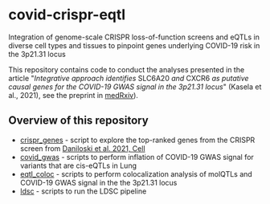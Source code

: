 # covid-crispr-eqtl

Integration of genome-scale CRISPR loss-of-function screens and eQTLs in diverse cell types and tissues to pinpoint genes underlying COVID-19 risk in the 3p21.31 locus

This repository contains code to conduct the analyses presented in the article "_Integrative approach identifies_ SLC6A20 _and_ CXCR6 _as putative causal genes for the COVID-19 GWAS signal in the 3p21.31 locus_" (Kasela et al., 2021), see the preprint in [medRxiv](https://doi.org/10.1101/2021.04.09.21255184)).

## Overview of this repository

* [crispr_genes](https://github.com/LappalainenLab/covid-crispr-eqtl/tree/master/crispr_genes) - script to explore the top-ranked genes from the CRISPR screen from [Daniloski et al. 2021, Cell](https://doi.org/10.1016/j.cell.2020.10.030)
* [covid_gwas](https://github.com/LappalainenLab/covid-crispr-eqtl/tree/master/covid_gwas) - scripts to perform inflation of COVID-19 GWAS signal for variants that are cis-eQTLs in Lung
* [eqtl_coloc](https://github.com/LappalainenLab/covid-crispr-eqtl/tree/master/eqtl_coloc) - scripts to perform colocalization analysis of molQTLs and COVID-19 GWAS signal in the the 3p21.31 locus
* [ldsc](https://github.com/LappalainenLab/covid-crispr-eqtl/tree/master/ldsc) - scripts to run the LDSC pipeline
